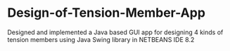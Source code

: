 # Design-of-Tension-Member-App
Designed and implemented a Java based GUI app for designing 4 kinds of tension members using Java Swing library in NETBEANS IDE 8.2
